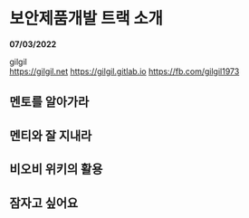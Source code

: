 # 보안제품개발 트랙 소개
**07/03/2022**  

gilgil  
https://gilgil.net
https://gilgil.gitlab.io
https://fb.com/gilgil1973

## 멘토를 알아가라

## 멘티와 잘 지내라

## 비오비 위키의 활용

## 잠자고 싶어요